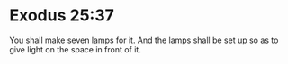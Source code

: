 # Exodus 25:37

You shall make seven lamps for it. And the lamps shall be set up so as to give light on the space in front of it.
